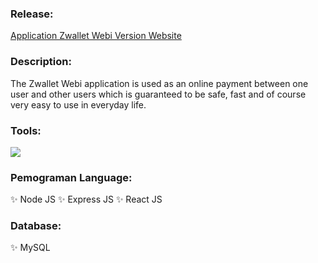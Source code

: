 ### Release:
[Application Zwallet Webi Version Website](https://zwalletbi.web.app)

### Description:
The Zwallet Webi application is used as an online payment between one user and other users which is guaranteed to be safe, fast and of course very easy to use in everyday life.

### Tools:
<img src="https://camo.githubusercontent.com/843045709ac42b1dc5098443b2c95c78206d6eeda2ef8e1e0630756b061f6b8e/68747470733a2f2f696d672e736869656c64732e696f2f62616467652f54657874253230456469746f722d56697375616c25323053747564696f253230436f64652d626c75653f266c6f676f3d76697375616c25323073747564696f253230636f6465266c6f676f436f6c6f723d626c7565">

### Pemograman Language:
✨ Node JS
✨ Express JS
✨ React JS

### Database:
✨ MySQL
